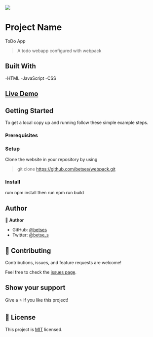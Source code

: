 ![](https://img.shields.io/badge/Microverse-blueviolet)

# Project Name
ToDo App
> A todo webapp configured with webpack


## Built With

  -HTML
  -JavaScript 
  -CSS
  
  ## [Live Demo](https://betses.github.io/webpack/index.html)
  


## Getting Started

To get a local copy up and running follow these simple example steps.

### Prerequisites

### Setup
   Clone the website in your repository by using  
   > git clone https://github.com/betses/webpack.git
 
### Install
  rum npm install
  then run npm run build

## Author

👤 **Author**

- GitHub: [@betses](https://github.com/betses)
- Twitter: [@betse_s](https://twitter.com/betse_s)

## 🤝 Contributing

Contributions, issues, and feature requests are welcome!

Feel free to check the [issues page](https://github.com/betses/webpack/issues).

## Show your support

Give a ⭐️ if you like this project!

## 📝 License

This project is [MIT](./LICENSE) licensed.
